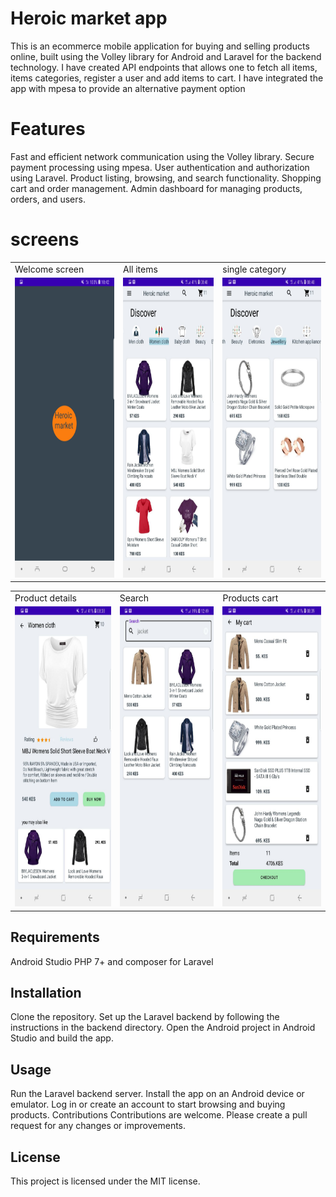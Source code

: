 # Heroic market app


This is an ecommerce mobile application for buying and selling products online, 
built using the Volley library for Android and Laravel for the backend technology.
I have created  API endpoints that allows one to fetch all items, items categories, 
register a user and add items to cart.
I have integrated the app with mpesa to provide an alternative payment option



# Features

Fast and efficient network communication using the Volley library.
Secure payment processing using mpesa.
User authentication and authorization using Laravel.
Product listing, browsing, and search functionality.
Shopping cart and order management.
Admin dashboard for managing products, orders, and users.

# screens

<table>
	  <tr>
		 <td>Welcome screen</td>
		  <td>All items</td>
		  <td>single category</td>
	  </tr>
	  <tr>
		 <td><img src="Screenshots/pic1.jpg" width=270 height=480></td>
		 <td><img src="Screenshots/pic2.jpg" width=270 height=480></td>
		 <td><img src="Screenshots/pic3.jpg" width=270 height=480></td>
	  </tr>
	 </table>


<table>
	  <tr>
		 <td>Product details</td>
		  <td>Search</td>
		  <td>Products cart</td>
	  </tr>
	  <tr>
		 <td><img src="Screenshots/pic4.jpg" width=270 height=480></td>
		 <td><img src="Screenshots/pic5.jpg" width=270 height=480></td>
		 <td><img src="Screenshots/pic6.jpg" width=270 height=480></td>
	  </tr>
	 </table>

## Requirements

Android Studio
PHP 7+ and composer for Laravel


## Installation

Clone the repository.
Set up the Laravel backend by following the instructions in the backend directory.
Open the Android project in Android Studio and build the app.

## Usage

Run the Laravel backend server.
Install the app on an Android device or emulator.
Log in or create an account to start browsing and buying products.
Contributions
Contributions are welcome. Please create a pull request for any changes or improvements.

## License

This project is licensed under the MIT license.




